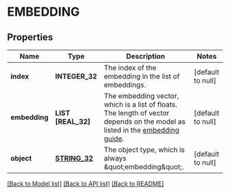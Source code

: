 # EMBEDDING

## Properties
Name | Type | Description | Notes
------------ | ------------- | ------------- | -------------
**index** | **INTEGER_32** | The index of the embedding in the list of embeddings. | [default to null]
**embedding** | **LIST [REAL_32]** | The embedding vector, which is a list of floats. The length of vector depends on the model as listed in the [embedding guide](/docs/guides/embeddings).  | [default to null]
**object** | [**STRING_32**](STRING_32.md) | The object type, which is always \&quot;embedding\&quot;. | [default to null]

[[Back to Model list]](../README.md#documentation-for-models) [[Back to API list]](../README.md#documentation-for-api-endpoints) [[Back to README]](../README.md)


